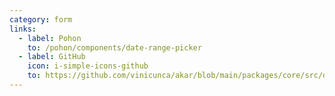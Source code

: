 ```yaml
---
category: form
links:
  - label: Pohon
    to: /pohon/components/date-range-picker
  - label: GitHub
    icon: i-simple-icons-github
    to: https://github.com/vinicunca/akar/blob/main/packages/core/src/date-range-picker/index.ts
---
```

